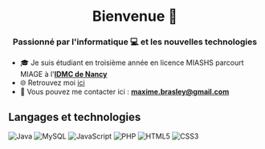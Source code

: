 <h1 align="center">Bienvenue 👋</h1>
<h3 align="center">Passionné par l'informatique 💻 et les nouvelles technologies  </h3>

- 🎓 Je suis étudiant en troisième année en licence MIASHS parcourt MIAGE à l'[**IDMC de Nancy**](https://idmc.univ-lorraine.fr/)
- 🌐 Retrouvez moi [ici](https://mbrasley.me/)
- 📩 Vous pouvez me contacter ici : [**maxime.brasley@gmail.com**](mailto:maxime.brasley@gmail.com)

<!-- <div style="display: grid;grid-template-columns: repeat(2,450px)">
<a href=""><img alt="" src="" width="400" height="140"></a>
<a href=""><img alt="" src="" width="400" height="140"></a>
<a href=""><img alt="" src="" width="400" height="140"></a>
<a href=""><img alt="" src="" width="400" height="140"></a>
</div> -->

## Langages et technologies

![Java](https://img.shields.io/badge/java-FF995B?style=for-the-badge&logo=java&logoColor=black)
![MySQL](https://img.shields.io/badge/pl/sql-00618A?style=for-the-badge)
![JavaScript](https://img.shields.io/badge/javascript-FCC624?style=for-the-badge&logo=javascript&logoColor=black)
![PHP](https://img.shields.io/badge/php-%23777BB4?style=for-the-badge&logo=php&logoColor=white)
![HTML5](https://img.shields.io/badge/html5-%23E34F26?style=for-the-badge&logo=html5&logoColor=white)
![CSS3](https://img.shields.io/badge/css3-%231572B6?style=for-the-badge&logo=css3&logoColor=white)
